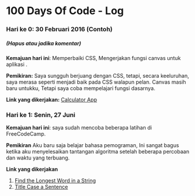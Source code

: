 # 100 Days Of Code - Log

### Hari ke 0: 30 Februari 2016 (Contoh)
##### (Hapus atau jadika komentar)

**Kemajuan hari ini**: Memperbaiki CSS, Mengerjakan fungsi canvas untuk aplikasi .

**Pemikiran:** Saya sungguh berjuang dengan CSS, tetapi, secara keeluruhan, saya merasa seperti menjadi baik pada CSS walapun pelan. Canvas masih baru untukku, Tetapi saya coba mempelajari fungsi dasarnya.

**Link yang dikerjakan:** [Calculator App](http://www.example.com)


### Hari ke 1: Senin, 27 Juni

**Kemajuan hari ini**: saya sudah mencoba beberapa latihan di FreeCodeCamp.

**Pemikiran** Aku baru saja belajar bahasa pemograman, Ini sangat bagus ketika aku menyelesaikan tantangan algoritma setelah beberapa percobaan dan waktu yang terbuang.

**Link yang dikerjakan**
1. [Find the Longest Word in a String](https://www.freecodecamp.com/challenges/find-the-longest-word-in-a-string)
2. [Title Case a Sentence](https://www.freecodecamp.com/challenges/title-case-a-sentence)
